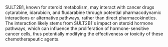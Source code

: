 SULT2B1, known for steroid metabolism, may interact with cancer drugs cytarabine, idarubicin, and fludarabine through potential pharmacodynamic interactions or alternative pathways, rather than direct pharmacokinetics. The interaction likely stems from SULT2B1's impact on steroid hormone pathways, which can influence the proliferation of hormone-sensitive cancer cells, thus potentially modifying the effectiveness or toxicity of these chemotherapeutic agents.